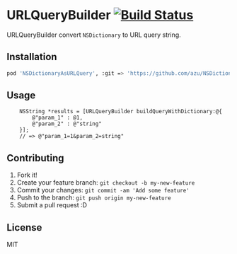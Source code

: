 # URLQueryBuilder [![Build Status](https://travis-ci.org/azu/NSDictionaryAsURLQuery.png)](https://travis-ci.org/azu/NSDictionaryAsURLQuery)

URLQueryBuilder convert `NSDictionary` to URL query string.

## Installation

``` sh
pod 'NSDictionaryAsURLQuery', :git => 'https://github.com/azu/NSDictionaryAsURLQuery.git'
```

## Usage

``` objc
    NSString *results = [URLQueryBuilder buildQueryWithDictionary:@{
        @"param_1" : @1,
        @"param_2" : @"string"
    }];
    // => @"param_1=1&param_2=string"
```

## Contributing

1. Fork it!
2. Create your feature branch: `git checkout -b my-new-feature`
3. Commit your changes: `git commit -am 'Add some feature'`
4. Push to the branch: `git push origin my-new-feature`
5. Submit a pull request :D

## License

MIT
